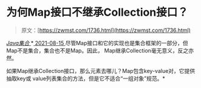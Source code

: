 <!--yml
category: 未分类
date: 0001-01-01 00:00:00
--->

# 为何Map接口不继承Collection接口？

> 原文：[https://zwmst.com/1736.html](https://zwmst.com/1736.html)

   [ *Java集合* ](https://zwmst.com/java%e9%9b%86%e5%90%88)*[ <time datetime="2021-08-15T16:21:23+08:00"> 2021-08-15 </time> ](https://zwmst.com/1736.html)  尽管Map接口和它的实现也是集合框架的一部分，但Map不是集合，集合也不是Map。因此， Map继承Collection毫无意义，反之亦然。

如果Map继承Collection接口，那么元素去哪儿？Map包含key-value对，它提供抽取key或 value列表集合的方法，但是它不适合“一组对象”规范。*
